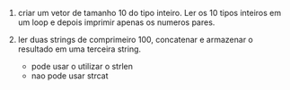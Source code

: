 1. criar um vetor de tamanho 10 do tipo inteiro. Ler os 10 tipos inteiros em um loop e depois imprimir apenas os numeros pares.

2. ler duas strings de comprimeiro 100, concatenar e armazenar o resultado em uma terceira string.
    - pode usar o utilizar o strlen
    - nao pode usar strcat
